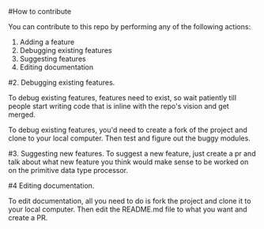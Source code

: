 #How to contribute

You can contribute to this repo by performing any of the following actions: 

1. Adding a feature
2. Debugging existing features
3. Suggesting features 
4. Editing documentation


#2. Debugging existing features. 

To debug existing features, features need to exist, so wait patiently till people start writing code that is inline with the repo's vision and get merged. 

To debug existing features, you'd need to create a fork of the project and clone to your local computer. 
Then test and figure out the buggy modules. 

#3. Suggesting new features. 
To suggest a new feature, just create a pr and talk about what new feature you think would make sense to be worked on on the primitive data type processor.

#4 Editing documentation. 

To edit documentation, all you need to do is fork the project and clone it to your local computer. Then edit the README.md file to what you want and create a PR.
